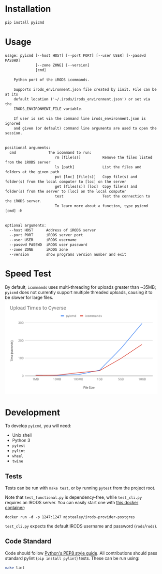 # Installation

```bash
pip install pyicmd
```

# Usage

```
usage: pyicmd [--host HOST] [--port PORT] [--user USER] [--passwd PASSWD]
              [--zone ZONE] [--version]
              [cmd]

    Python port of the iRODS icommands.

    Supports irods_environment.json file created by iinit. File can be at its
    default location ('~/.irods/irods_environment.json') or set via the
    IRODS_ENVIRONMENT_FILE variable.

    If user is set via the command line irods_environment.json is ignored
    and given (or default) command line arguments are used to open the session.


positional arguments:
  cmd               The icommand to run:
                       rm [file(s)]          Remove the files listed from the iRODS server
                       ls [path]             List the files and folders at the given path
                       put [loc] [file(s)]   Copy file(s) and folder(s) from the local computer to [loc] on the server
                       get [files(s)] [loc]  Copy file(s) and folder(s) from the server to [loc] on the local computer
                       test                  Test the connection to the iRODS server.
                       To learn more about a function, type pyicmd [cmd] -h


optional arguments:
  --host HOST      Address of iRODS server
  --port PORT      iRODS server port
  --user USER      iRODS username
  --passwd PASSWD  iRODS user password
  --zone ZONE      iRODS zone
  --version        show programs version number and exit
```

# Speed Test

By default, `icommands` uses multi-threading for uploads greater than ~35MB; `pyicmd` does not currently support multiple threaded uploads, causing it to be slower for large files.
![Speed Test](assets/UploadTimes.png)

# Development

To develop `pyicmd`, you will need:

- Unix shell
- Python 3
- `pytest`
- `pylint`
- `wheel`
- `twine`

## Tests

Tests can be run with `make test`, or by running `pytest` from the project root.

Note that `test_functional.py` is dependency-free, while `test_cli.py` requires an IRODS server. You can easily start one with [this docker container](https://github.com/mjstealey/irods-provider-postgres):

```
docker run -d -p 1247:1247 mjstealey/irods-provider-postgres
```

`test_cli.py` expects the default IRODS username and password (`rods`/`rods`).

## Code Standard

Code should follow [Python's PEP8 style guide](https://www.python.org/dev/peps/pep-0008/). All contributions should pass standard pylint (`pip install pylint`) tests. These can be run using:

```bash
make lint
```
